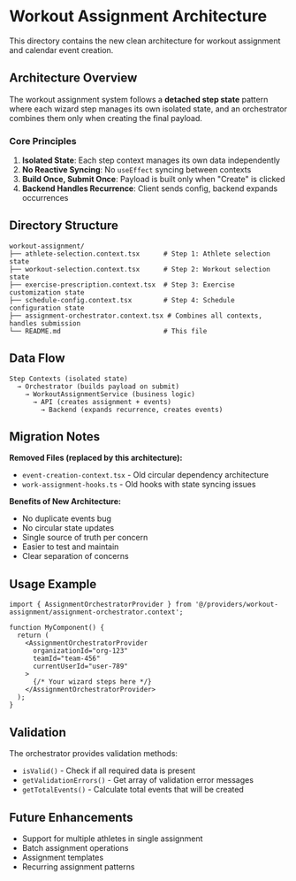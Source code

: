 # Workout Assignment Architecture

This directory contains the new clean architecture for workout assignment and calendar event creation.

## Architecture Overview

The workout assignment system follows a **detached step state** pattern where each wizard step manages its own isolated state, and an orchestrator combines them only when creating the final payload.

### Core Principles

1. **Isolated State**: Each step context manages its own data independently
2. **No Reactive Syncing**: No `useEffect` syncing between contexts
3. **Build Once, Submit Once**: Payload is built only when "Create" is clicked
4. **Backend Handles Recurrence**: Client sends config, backend expands occurrences

## Directory Structure

```
workout-assignment/
├── athlete-selection.context.tsx      # Step 1: Athlete selection state
├── workout-selection.context.tsx      # Step 2: Workout selection state
├── exercise-prescription.context.tsx  # Step 3: Exercise customization state
├── schedule-config.context.tsx        # Step 4: Schedule configuration state
├── assignment-orchestrator.context.tsx # Combines all contexts, handles submission
└── README.md                          # This file
```

## Data Flow

```
Step Contexts (isolated state) 
  → Orchestrator (builds payload on submit)
    → WorkoutAssignmentService (business logic)
      → API (creates assignment + events)
        → Backend (expands recurrence, creates events)
```

## Migration Notes

**Removed Files (replaced by this architecture):**
- `event-creation-context.tsx` - Old circular dependency architecture
- `work-assignment-hooks.ts` - Old hooks with state syncing issues

**Benefits of New Architecture:**
- No duplicate events bug
- No circular state updates
- Single source of truth per concern
- Easier to test and maintain
- Clear separation of concerns

## Usage Example

```tsx
import { AssignmentOrchestratorProvider } from '@/providers/workout-assignment/assignment-orchestrator.context';

function MyComponent() {
  return (
    <AssignmentOrchestratorProvider
      organizationId="org-123"
      teamId="team-456"
      currentUserId="user-789"
    >
      {/* Your wizard steps here */}
    </AssignmentOrchestratorProvider>
  );
}
```

## Validation

The orchestrator provides validation methods:
- `isValid()` - Check if all required data is present
- `getValidationErrors()` - Get array of validation error messages
- `getTotalEvents()` - Calculate total events that will be created

## Future Enhancements

- Support for multiple athletes in single assignment
- Batch assignment operations
- Assignment templates
- Recurring assignment patterns


